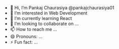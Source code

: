 - 👋 Hi, I’m Pankaj Chaurasiya @pankajchaurasiya01
- 👀 I’m interested in Web Development
- 🌱 I’m currently learning React
- 💞️ I’m looking to collaborate on ...
- 📫 How to reach me ...
- 😄 Pronouns: ...
- ⚡ Fun fact: ...

<!---
pankajchaurasiya01/pankajchaurasiya01 is a ✨ special ✨ repository because its `README.md` (this file) appears on your GitHub profile.
You can click the Preview link to take a look at your changes.
--->
